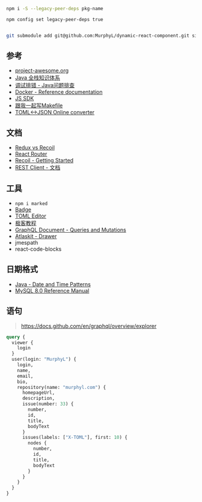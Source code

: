 ```sh
npm i -S --legacy-peer-deps pkg-name

npm config set legacy-peer-deps true


git submodule add git@github.com:MurphyL/dynamic-react-component.git site/src/plug/drc
```
## 参考

- [project-awesome.org](https://project-awesome.org/)
- [Java 全栈知识体系](https://pdai.tech/)
- [调试排错 - Java问题排查](https://pdai.tech/md/java/jvm/java-jvm-debug-tools-linux.html)
- [Docker - Reference documentation](https://docs.docker.com/reference/)
- [JS SDK](https://cusdis.com/doc#/advanced/sdk)
- [跟我一起写Makefile](https://seisman.github.io/how-to-write-makefile/introduction.html)
- [TOML<->JSON Online converter](https://pseitz.github.io/toml-to-json-online-converter/)

## 文档

- [Redux vs Recoil](https://segmentfault.com/a/1190000023718977)
- [React Router](https://reactrouter.com/web/example/basic)
- [Recoil - Getting Started](https://recoiljs.org/docs/introduction/getting-started)
- [REST Client - 文档](https://marketplace.visualstudio.com/items?itemName=humao.rest-client)

## 工具

- `npm i marked`
- [Badge](https://shields.io)
- [TOML Editor](https://pseitz.github.io/toml-to-json-online-converter/)
- [极客教程](https://geek-docs.com/)
- [GraphQL Document - Queries and Mutations](https://graphql.org/learn/queries/)
- [Atlaskit - Drawer](https://atlaskit.atlassian.com/packages/design-system/drawer)
- jmespath
- react-code-blocks

## 日期格式

- [Java - Date and Time Patterns](https://docs.oracle.com/javase/7/docs/api/java/text/SimpleDateFormat.html)
- [MySQL 8.0 Reference Manual](https://dev.mysql.com/doc/refman/8.0/en/date-and-time-functions.html#function_date-format)

## 语句

> https://docs.github.com/en/graphql/overview/explorer

```graphql
query {
  viewer {
    login
  }
  user(login: "MurphyL") {
    login,
    name,
    email,
    bio,
    repository(name: "murphyl.com") {
      homepageUrl,
      description,
      issue(number: 33) {
        number,
        id,
        title,
        bodyText
      }
      issues(labels: ["X-TOML"], first: 10) {
        nodes {
          number,
          id,
          title,
          bodyText
        }
      }
    }
  }
}
```
